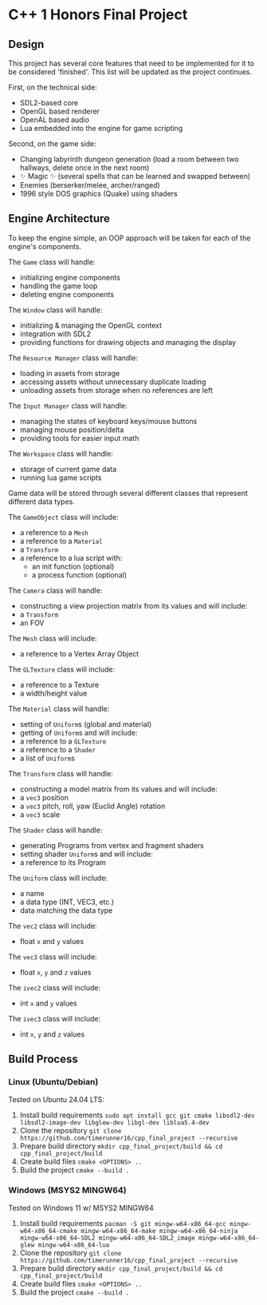 # C++ 1 Honors Final Project
## Design
This project has several core features that need to be implemented for it to be considered 'finished'.
This list will be updated as the project continues.

First, on the technical side:
- SDL2-based core
- OpenGL based renderer
- OpenAL based audio
- Lua embedded into the engine for game scripting

Second, on the game side:
- Changing labyrinth dungeon generation (load a room between two hallways, delete once in the next room)
- ✨ Magic ✨ (several spells that can be learned and swapped between) 
- Enemies (berserker/melee, archer/ranged)
- 1996 style DOS graphics (Quake) using shaders

## Engine Architecture
To keep the engine simple, an OOP approach will be taken for each of the engine's components.

The `Game` class will handle: 
- initializing engine components
- handling the game loop
- deleting engine components

The `Window` class will handle:
- initializing & managing the OpenGL context
- integration with SDL2
- providing functions for drawing objects and managing the display

The `Resource Manager` class will handle:
- loading in assets from storage
- accessing assets without unnecessary duplicate loading
- unloading assets from storage when no references are left

The `Input Manager` class will handle:
- managing the states of keyboard keys/mouse buttons
- managing mouse position/delta
- providing tools for easier input math

The `Workspace` class will handle:
- storage of current game data
- running lua game scripts

Game data will be stored through several different classes that represent different data types.

The `GameObject` class will include:
- a reference to a `Mesh`
- a reference to a `Material`
- a `Transform`
- a reference to a lua script with:
	- an init function (optional)
	- a process function (optional)

The `Camera` class will handle:
- constructing a view projection matrix from its values
and will include:
- a `Transform`
- an FOV

The `Mesh` class will include:
- a reference to a Vertex Array Object

The `GLTexture` class will include:
- a reference to a Texture
- a width/height value

The `Material` class will handle:
- setting of `Uniform`s (global and material)
- getting of `Uniform`s
and will include:
- a reference to a `GLTexture`
- a reference to a `Shader`
- a list of `Uniform`s

The `Transform` class will handle:
- constructing a model matrix from its values
and will include:
- a `vec3` position
- a `vec3` pitch, roll, yaw (Euclid Angle) rotation
- a `vec3` scale

The `Shader` class will handle:
- generating Programs from vertex and fragment shaders
- setting shader `Uniform`s
and will include:
- a reference to its Program

The `Uniform` class will include:
- a name
- a data type (INT, VEC3, etc.)
- data matching the data type

The `vec2` class will include:
- float `x` and `y` values

The `vec3` class will include:
- float `x`, `y` and `z` values

The `ivec2` class will include:
- int `x` and `y` values

The `ivec3` class will include:
- int `x`, `y` and `z` values

## Build Process
### Linux (Ubuntu/Debian)
Tested on Ubuntu 24.04 LTS:

1. Install build requirements
`sudo apt install gcc git cmake libsdl2-dev libsdl2-image-dev libglew-dev libgl-dev liblua5.4-dev`
2. Clone the repository
`git clone https://github.com/timerunner16/cpp_final_project --recursive`
3. Prepare build directory
`mkdir cpp_final_project/build && cd cpp_final_project/build`
4. Create build files
`cmake <OPTIONS> ..`
5. Build the project
`cmake --build .`

### Windows (MSYS2 MINGW64)
Tested on Windows 11 w/ MSYS2 MINGW64

1. Install build requirements
`pacman -S git mingw-w64-x86_64-gcc mingw-w64-x86_64-cmake mingw-w64-x86_64-make mingw-w64-x86_64-ninja mingw-w64-x86_64-SDL2 mingw-w64-x86_64-SDL2_image mingw-w64-x86_64-glew mingw-w64-x86_64-lua`
2. Clone the repository
`git clone https://github.com/timerunner16/cpp_final_project --recursive`
3. Prepare build directory
`mkdir cpp_final_project/build && cd cpp_final_project/build`
4. Create build files
`cmake <OPTIONS> ..`
5. Build the project
`cmake --build .`
